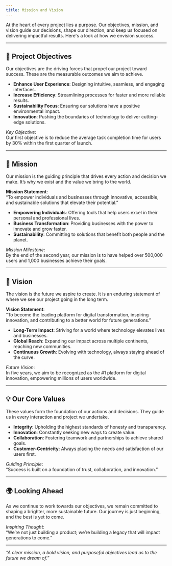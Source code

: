 ```yaml
---
title: Mission and Vision
---
```


At the heart of every project lies a purpose. Our objectives, mission, and vision guide our decisions, shape our direction, and keep us focused on delivering impactful results. Here's a look at how we envision success.

---

## 🎯 Project Objectives

Our objectives are the driving forces that propel our project toward success. These are the measurable outcomes we aim to achieve.

- **Enhance User Experience**: Designing intuitive, seamless, and engaging interfaces.
- **Increase Efficiency**: Streamlining processes for faster and more reliable results.
- **Sustainability Focus**: Ensuring our solutions have a positive environmental impact.
- **Innovation**: Pushing the boundaries of technology to deliver cutting-edge solutions.

*Key Objective*:  
Our first objective is to reduce the average task completion time for users by 30% within the first quarter of launch.

---

## 🚀 Mission

Our mission is the guiding principle that drives every action and decision we make. It’s why we exist and the value we bring to the world.

**Mission Statement**:  
“To empower individuals and businesses through innovative, accessible, and sustainable solutions that elevate their potential.”

- **Empowering Individuals**: Offering tools that help users excel in their personal and professional lives.
- **Business Transformation**: Providing businesses with the power to innovate and grow faster.
- **Sustainability**: Committing to solutions that benefit both people and the planet.

*Mission Milestone*:  
By the end of the second year, our mission is to have helped over 500,000 users and 1,000 businesses achieve their goals.

---

## 🌱 Vision

The vision is the future we aspire to create. It is an enduring statement of where we see our project going in the long term.

**Vision Statement**:  
“To become the leading platform for digital transformation, inspiring innovation, and contributing to a better world for future generations.”

- **Long-Term Impact**: Striving for a world where technology elevates lives and businesses.
- **Global Reach**: Expanding our impact across multiple continents, reaching new communities.
- **Continuous Growth**: Evolving with technology, always staying ahead of the curve.

*Future Vision*:  
In five years, we aim to be recognized as the #1 platform for digital innovation, empowering millions of users worldwide.

---

## 💡 Our Core Values

These values form the foundation of our actions and decisions. They guide us in every interaction and project we undertake.

- **Integrity**: Upholding the highest standards of honesty and transparency.
- **Innovation**: Constantly seeking new ways to create value.
- **Collaboration**: Fostering teamwork and partnerships to achieve shared goals.
- **Customer-Centricity**: Always placing the needs and satisfaction of our users first.

*Guiding Principle*:  
“Success is built on a foundation of trust, collaboration, and innovation.”

---

## 🌍 Looking Ahead

As we continue to work towards our objectives, we remain committed to shaping a brighter, more sustainable future. Our journey is just beginning, and the best is yet to come.

*Inspiring Thought*:  
“We’re not just building a product; we’re building a legacy that will impact generations to come.”

---

*“A clear mission, a bold vision, and purposeful objectives lead us to the future we dream of.”*
